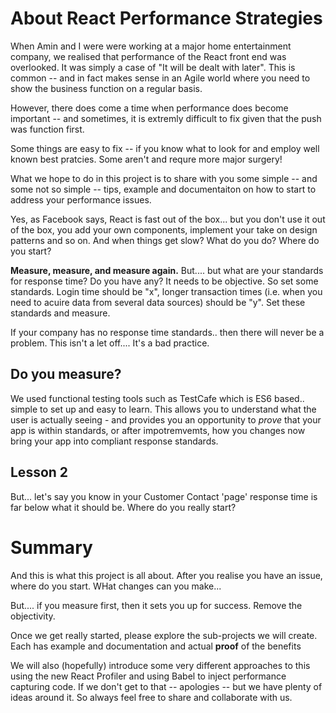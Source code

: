 # About React Performance Strategies

When Amin and I were were working at a major home entertainment company, we realised that performance of the React front end was overlooked.  It was simply a case of "It will be dealt with later".  This is common -- and in fact makes sense in an Agile world where you need to show the business function on a regular basis.

However, there does come a time when performance does become important -- and sometimes, it is extremly difficult to fix given that the push was function first.

Some things are easy to fix -- if you know what to look for and employ well known best pratcies.  Some aren't and requre more major surgery!

What we hope to do in this project is to share with you some simple -- and some not so simple -- tips, example and documentaiton on how to start to address your performance issues.

Yes, as Facebook says, React is fast out of the box... but you don't use it out of the box, you add your own components, implement your take on design patterns and so on.  And when things get slow?  What do you do?  Where do you start?

**Measure, measure, and measure again.**  But.... but what are your standards for response time?  Do you have any?  It needs to be objective.  So set some standards.  Login time should be "x", longer transaction times (i.e. when you need to acuire data from several data sources) should be "y".  Set these standards and measure.

If your company has no response time standards.. then there will never be a problem.  This isn't a let off.... It's a bad practice.

## Do you measure?

We used functional testing tools such as TestCafe which is ES6 based.. simple to set up and easy to learn.  This allows you to understand what the user is actually seeing - and provides you an opportunity to *prove* that your app is within standards, or after impotremvemts, how you changes now bring your app into compliant response standards.

## Lesson 2

But... let's say you know in your Customer Contact 'page' response time is far below what it should be.  Where do you really start?

# Summary

And this is what this project is all about.  After you realise you have an issue, where do you start.  WHat changes can you make...

But.... if you measure first, then it sets you up for success.  Remove the objectivity.

Once we get really started, please explore the sub-projects we will create.  Each has example and documentation and actual **proof** of the benefits

We will also (hopefully) introduce some very different approaches to this using the new React Profiler and using Babel to inject performance capturing code.  If we don't get to that -- apologies -- but we have plenty of ideas around it.  So always feel free to share and collaborate with us.




